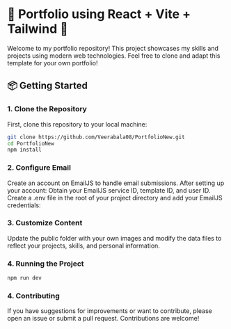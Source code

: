 # 🌟 Portfolio using React + Vite + Tailwind 🌟

Welcome to my portfolio repository! This project showcases my skills and projects using modern web technologies. Feel free to clone and adapt this template for your own portfolio!

## 📦 Getting Started

### 1. Clone the Repository

First, clone this repository to your local machine:
```bash
git clone https://github.com/Veerabala08/PortfolioNew.git
cd PortfolioNew
npm install
```
### 2. Configure Email
Create an account on EmailJS to handle email submissions. After setting up your account:
Obtain your EmailJS service ID, template ID, and user ID.
Create a .env file in the root of your project directory and add your EmailJS credentials:

### 3.  Customize Content
Update the public folder with your own images and modify the data files to reflect your projects, skills, and personal information.

### 4. Running the Project
```bash
npm run dev
```

### 4. Contributing
If you have suggestions for improvements or want to contribute, please open an issue or submit a pull request. Contributions are welcome!